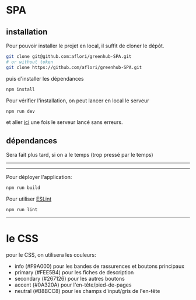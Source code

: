 # SPA

## installation

Pour pouvoir installer le projet en local, il suffit de cloner le dépôt.
```sh
git clone git@github.com:aflori/greenhub-SPA.git
# or without token
git clone https://github.com/aflori/greenhub-SPA.git
```

puis d'installer les dépendances
```sh
npm install
```

Pour vérifier l'installation, on peut lancer en local le serveur
```sh
npm run dev
```
et aller [ici](http://localhost:5173/) une fois le serveur lancé sans erreurs.

## dépendances

Sera fait plus tard, si on a le temps (trop pressé par le temps)

***
***

Pour déployer l'application:

```sh
npm run build
```

Pour utiliser [ESLint](https://eslint.org/)

```sh
npm run lint
```

***

# le CSS

pour le CSS, on utilisera les couleurs:
- info (#F9A000) pour les bandes de rassurences et boutons principaux
- primary (#FEE5B4) pour les fiches de description
- secondary (#267126) pour les autres boutons
- accent (#0A320A) pour l'en-tête/pied-de-pages
- neutral (#B8BCC8) pour les champs d'input/gris de l'en-tête
